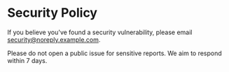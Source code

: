 # Security Policy

If you believe you've found a security vulnerability, please email security@noreply.example.com.

Please do not open a public issue for sensitive reports. We aim to respond within 7 days.
